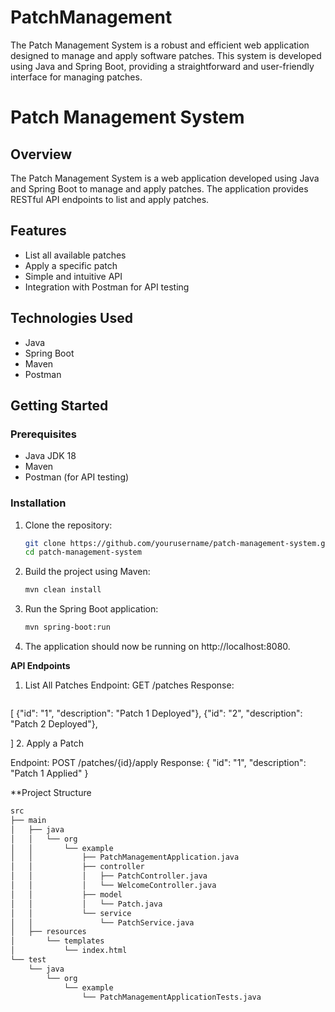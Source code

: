 # PatchManagement
The Patch Management System is a robust and efficient web application designed to manage and apply software patches. This system is developed using Java and Spring Boot, providing a straightforward and user-friendly interface for managing patches.
# Patch Management System

## Overview

The Patch Management System is a web application developed using Java and Spring Boot to manage and apply patches. The application provides RESTful API endpoints to list and apply patches.

## Features

- List all available patches
- Apply a specific patch
- Simple and intuitive API
- Integration with Postman for API testing

## Technologies Used

- Java
- Spring Boot
- Maven
- Postman

## Getting Started

### Prerequisites

- Java JDK 18
- Maven
- Postman (for API testing)

### Installation

1. Clone the repository:
   ```bash
   git clone https://github.com/yourusername/patch-management-system.git
   cd patch-management-system
   
2. Build the project using Maven:
   ```bash
   mvn clean install

4. Run the Spring Boot application:
   ```bash
   mvn spring-boot:run
   
5. The application should now be running on http://localhost:8080.

**API Endpoints**
1. List All Patches
Endpoint: GET /patches
Response:
   ```bash
[
  {"id": "1", "description": "Patch 1 Deployed"},
  {"id": "2", "description": "Patch 2 Deployed"},

 ]
2. Apply a Patch

Endpoint: POST /patches/{id}/apply
Response:
       {
  "id": "1",
  "description": "Patch 1 Applied"
}

    
**Project Structure
```bash
src
├── main
│   ├── java
│   │   └── org
│   │       └── example
│   │           ├── PatchManagementApplication.java
│   │           ├── controller
│   │           │   ├── PatchController.java
│   │           │   └── WelcomeController.java
│   │           ├── model
│   │           │   └── Patch.java
│   │           └── service
│   │               └── PatchService.java
│   ├── resources
│       └── templates
│           └── index.html
└── test
    └── java
        └── org
            └── example
                └── PatchManagementApplicationTests.java


